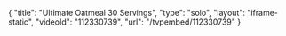 {
    "title": "Ultimate Oatmeal  30 Servings",
    "type": "solo",
    "layout": "iframe-static",
    "videoId": "112330739",
    "url": "\/tvpembed\/112330739"
}